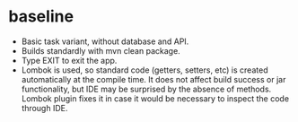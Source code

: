 # baseline
- Basic task variant, without database and API.
- Builds standardly with mvn clean package.
- Type EXIT to exit the app.
- Lombok is used, so standard code (getters, setters, etc) is created automatically at the compile time. 
It does not affect build success or jar functionality, but IDE may be surprised by the absence of methods. Lombok plugin fixes it 
in case it would be necessary to inspect the code through IDE.
